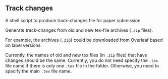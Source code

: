 ## Track changes

A shell script to produce track-changes file for paper submission.

Generate track-changes from old and new tex-file archives (`.zip` files). 

For example, the archives (`.zip`) could be downloaded from Overleaf based on label versions

Currently, the names of old and new tex files (in `.zip` files) that have changes should be the same. Currently, you do not need specify the `.tex` file name if there is only one `.tex` file in the folder. Otherwise, you need to specify the main `.tex` file name.

